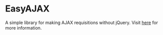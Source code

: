 # EasyAJAX
A simple library for making AJAX requisitions without jQuery.
Visit <a href="https://bonavigo.github.io/">here</a> for more information.

